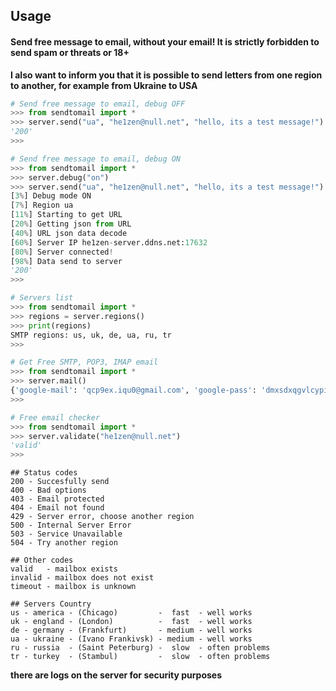## Usage

#### Send free message to email, without your email! It is strictly forbidden to send spam or threats or 18+ 

**I also want to inform you that it is possible to send letters from one region to another, for example from Ukraine to USA**

```python
# Send free message to email, debug OFF
>>> from sendtomail import *
>>> server.send("ua", "he1zen@null.net", "hello, its a test message!")
'200'
>>>

# Send free message to email, debug ON
>>> from sendtomail import *
>>> server.debug("on")
>>> server.send("ua", "he1zen@null.net", "hello, its a test message!")
[3%] Debug mode ON
[7%] Region ua
[11%] Starting to get URL
[20%] Getting json from URL
[40%] URL json data decode
[60%] Server IP he1zen-server.ddns.net:17632
[80%] Server connected!
[98%] Data send to server
'200'
>>>

# Servers list
>>> from sendtomail import *
>>> regions = server.regions()
>>> print(regions)
SMTP regions: us, uk, de, ua, ru, tr
>>>

# Get Free SMTP, POP3, IMAP email
>>> from sendtomail import *
>>> server.mail()
{'google-mail': 'qcp9ex.iqu0@gmail.com', 'google-pass': 'dmxsdxqgvlcypitf'}
>>>

# Free email checker
>>> from sendtomail import *
>>> server.validate("he1zen@null.net")
'valid'
>>>

```

```
## Status codes
200 - Succesfully send
400 - Bad options
403 - Email protected
404 - Email not found
429 - Server error, choose another region
500 - Internal Server Error
503 - Service Unavailable
504 - Try another region

## Other codes
valid   - mailbox exists
invalid - mailbox does not exist
timeout - mailbox is unknown

## Servers Country
us - america - (Chicago)         -  fast  - well works
uk - england - (London)          -  fast  - well works
de - germany - (Frankfurt)       - medium - well works
ua - ukraine - (Ivano Frankivsk) - medium - well works
ru - russia  - (Saint Peterburg) -  slow  - often problems
tr - turkey  - (Stambul)         -  slow  - often problems
```

**there are logs on the server for security purposes**
